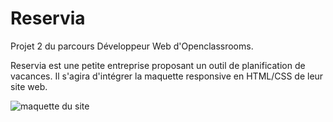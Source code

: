 # Reservia
Projet 2 du parcours Développeur Web d'Openclassrooms.

Reservia est une petite entreprise proposant un outil de planification de vacances.
Il s'agira d'intégrer la maquette responsive en HTML/CSS de leur site web.

<img src="https://user.oc-static.com/upload/2020/08/24/1598262857804_Maquette%20reservia-min.png" alt="maquette du site" />

